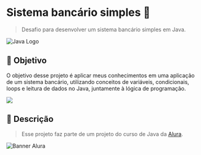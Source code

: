 
# Sistema bancário simples 🏦

> Desafio para desenvolver um sistema bancário simples em Java.

![Java Logo](https://blog.geekhunter.com.br/wp-content/uploads/2020/07/pngwing.com_.png)
## 🎯 Objetivo 

O objetivo desse projeto é aplicar meus conhecimentos em uma aplicação de um sistema bancário, utilizando conceitos de variáveis, condicionais, loops e leitura de dados no Java, juntamente à lógica de programação.

![](https://media.discordapp.net/attachments/1118178250418573376/1214006615196303370/image.png?ex=65f78ac4&is=65e515c4&hm=cf3b40db4b6ed6909e09ee7ade60374d14fc42b3b496d2f0b3aa8cdc133e0e9a&=&format=webp&quality=lossless&width=326&height=159)
## 📝 Descrição

> Esse projeto faz parte de um projeto do curso de Java da [Alura](https://www.alura.com.br/).

![Banner Alura](https://alura.com.br/artigos/assets/alura-valores-empresa-escola-tecnologia/alura-valores-empresa-escola-tecnologia.png)
